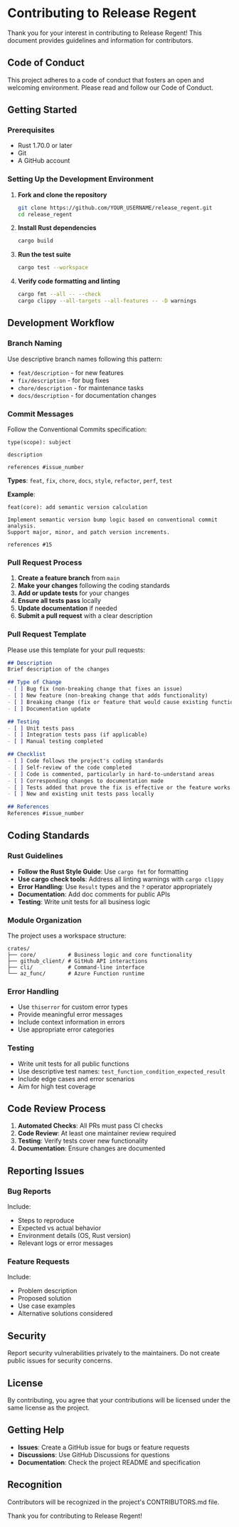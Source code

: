 # Contributing to Release Regent

Thank you for your interest in contributing to Release Regent! This document
provides guidelines and information for contributors.

## Code of Conduct

This project adheres to a code of conduct that fosters an open and welcoming
environment. Please read and follow our Code of Conduct.

## Getting Started

### Prerequisites

- Rust 1.70.0 or later
- Git
- A GitHub account

### Setting Up the Development Environment

1. **Fork and clone the repository**

   ```bash
   git clone https://github.com/YOUR_USERNAME/release_regent.git
   cd release_regent
   ```

2. **Install Rust dependencies**

   ```bash
   cargo build
   ```

3. **Run the test suite**

   ```bash
   cargo test --workspace
   ```

4. **Verify code formatting and linting**

   ```bash
   cargo fmt --all -- --check
   cargo clippy --all-targets --all-features -- -D warnings
   ```

## Development Workflow

### Branch Naming

Use descriptive branch names following this pattern:

- `feat/description` - for new features
- `fix/description` - for bug fixes
- `chore/description` - for maintenance tasks
- `docs/description` - for documentation changes

### Commit Messages

Follow the Conventional Commits specification:

```text
type(scope): subject

description

references #issue_number
```

**Types**: `feat`, `fix`, `chore`, `docs`, `style`, `refactor`, `perf`, `test`

**Example**:

```text
feat(core): add semantic version calculation

Implement semantic version bump logic based on conventional commit analysis.
Support major, minor, and patch version increments.

references #15
```

### Pull Request Process

1. **Create a feature branch** from `main`
2. **Make your changes** following the coding standards
3. **Add or update tests** for your changes
4. **Ensure all tests pass** locally
5. **Update documentation** if needed
6. **Submit a pull request** with a clear description

### Pull Request Template

Please use this template for your pull requests:

```markdown
## Description
Brief description of the changes

## Type of Change
- [ ] Bug fix (non-breaking change that fixes an issue)
- [ ] New feature (non-breaking change that adds functionality)
- [ ] Breaking change (fix or feature that would cause existing functionality to not work as expected)
- [ ] Documentation update

## Testing
- [ ] Unit tests pass
- [ ] Integration tests pass (if applicable)
- [ ] Manual testing completed

## Checklist
- [ ] Code follows the project's coding standards
- [ ] Self-review of the code completed
- [ ] Code is commented, particularly in hard-to-understand areas
- [ ] Corresponding changes to documentation made
- [ ] Tests added that prove the fix is effective or the feature works
- [ ] New and existing unit tests pass locally

## References
References #issue_number
```

## Coding Standards

### Rust Guidelines

- **Follow the Rust Style Guide**: Use `cargo fmt` for formatting
- **Use cargo check tools**: Address all linting warnings with `cargo clippy`
- **Error Handling**: Use `Result` types and the `?` operator appropriately
- **Documentation**: Add doc comments for public APIs
- **Testing**: Write unit tests for all business logic

### Module Organization

The project uses a workspace structure:

```text
crates/
├── core/          # Business logic and core functionality
├── github_client/ # GitHub API interactions
├── cli/           # Command-line interface
└── az_func/       # Azure Function runtime
```

### Error Handling

- Use `thiserror` for custom error types
- Provide meaningful error messages
- Include context information in errors
- Use appropriate error categories

### Testing

- Write unit tests for all public functions
- Use descriptive test names: `test_function_condition_expected_result`
- Include edge cases and error scenarios
- Aim for high test coverage

## Code Review Process

1. **Automated Checks**: All PRs must pass CI checks
2. **Code Review**: At least one maintainer review required
3. **Testing**: Verify tests cover new functionality
4. **Documentation**: Ensure changes are documented

## Reporting Issues

### Bug Reports

Include:

- Steps to reproduce
- Expected vs actual behavior
- Environment details (OS, Rust version)
- Relevant logs or error messages

### Feature Requests

Include:

- Problem description
- Proposed solution
- Use case examples
- Alternative solutions considered

## Security

Report security vulnerabilities privately to the maintainers. Do not create
public issues for security concerns.

## License

By contributing, you agree that your contributions will be licensed under the
same license as the project.

## Getting Help

- **Issues**: Create a GitHub issue for bugs or feature requests
- **Discussions**: Use GitHub Discussions for questions
- **Documentation**: Check the project README and specification

## Recognition

Contributors will be recognized in the project's CONTRIBUTORS.md file.

Thank you for contributing to Release Regent!
